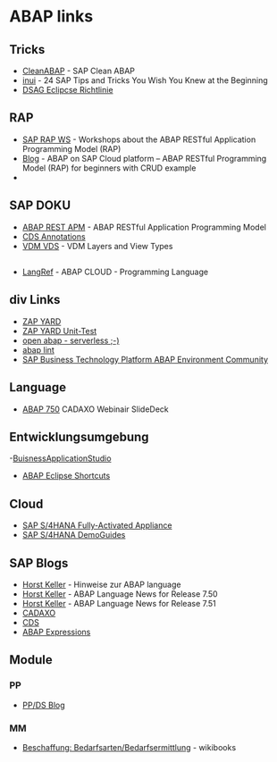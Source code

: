 # ABAP links

## Tricks
- [CleanABAP](https://github.com/SAP/styleguides/blob/main/clean-abap/CleanABAP_de.md) - SAP Clean ABAP
- [inui](https://inui.io/sap-tips-tricks/) - 24 SAP Tips and Tricks You Wish You Knew at the Beginning
- [DSAG Eclipcse Richtlinie](https://1dsag.github.io/ADT-Leitfaden/) 

## RAP
- [SAP RAP WS](https://github.com/SAP-samples/abap-platform-rap-workshops) - Workshops about the ABAP RESTful Application Programming Model (RAP)
- [Blog](https://blogs.sap.com/2019/05/23/sap-cloud-platform-abap-restful-programming-model-rap-for-beginners/) - ABAP on SAP Cloud platform – ABAP RESTful Programming Model (RAP) for beginners with CRUD example
- 



## SAP DOKU
- [ABAP REST APM](https://help.sap.com/docs/BTP/923180ddb98240829d935862025004d6/289477a81eec4d4e84c0302fb6835035.html) - ABAP RESTful Application Programming Model
- [CDS Annotations](https://help.sap.com/docs/BTP/923180ddb98240829d935862025004d6/130e02a697e14bf8b05dd6672c56250b.html?locale=en-US)
- [VDM VDS](https://help.sap.com/docs/SAP_S4HANA_CLOUD/0f69f8fb28ac4bf48d2b57b9637e81fa/0a875bc7a005465aad92c08becc11776.html) - VDM Layers and View Types

##
- [LangRef](https://help.sap.com/doc/abapdocu_cp_index_htm/CLOUD/en-US/index.htm?file=abenabap_reference.htm) - ABAP CLOUD - Programming Language

## div Links

- <a href="https://www.zapyard.com/">ZAP YARD </a>
- <a href="https://www.zapyard.com/abap-units-test-a-little-implement-a-little-reflect-a-little/">ZAP YARD Unit-Test </a>
- <a href="https://github.com/open-abap">open abap - serverless ;-) </a>
- <a href="https://abaplint.org/">abap lint </a>
- <a href="https://community.sap.com/topics/btp-abap-environment">SAP Business Technology Platform ABAP Environment Community</a>

## Language

- [ABAP 750](https://www.slideshare.net/cadaxogmbh/webinar-abap-750-releaseabhngige-nderungen) CADAXO Webinair SlideDeck

## Entwicklungsumgebung  

-[BuisnessApplicationStudio](https://community.sap.com/topics/business-application-studio)
- <a href="https://blogs.sap.com/2013/11/21/useful-keyboard-shortcuts-for-abap-in-eclipse/">ABAP Eclipse Shortcuts</a>
  
## Cloud
- [SAP S/4HANA Fully-Activated Appliance](https://blogs.sap.com/2018/12/12/sap-s4hana-fully-activated-appliance-create-your-sap-s4hana-1809-system-in-a-fraction-of-the-usual-setup-time/)
- [SAP S/4HANA DemoGuides](https://blogs.sap.com/2019/04/23/sap-s4hana-fully-activated-appliance-demo-guides/)
  
## SAP Blogs
  
- [Horst Keller](https://people.sap.com/horst.keller/#content") - Hinweise zur ABAP language
- [Horst Keller](https://blogs.sap.com/2015/11/27/abap-language-news-for-release-750/) - ABAP Language News for Release 7.50
- [Horst Keller](https://blogs.sap.com/2016/11/04/abap-news-for-release-7.51/) - ABAP Language News for Release 7.51
- [CADAXO](https://www.cadaxo.com/blog/)
- [CDS](https://blogs.sap.com/2022/05/06/cds-view-entities-are-feature-complete-part-l-new-features/)
- [ABAP Expressions](https://blogs.sap.com/2021/10/19/new-kinds-of-abap-expressions/)

## Module

### PP
- [PP/DS Blog](https://blogs.sap.com/2018/02/12/ppds-for-sap-s4hana-advanced-planning-a-powerful-planning-and-scheduling-tool/comment-page-1/)

### MM
- [Beschaffung: Bedarfsarten/Bedarfsermittlung](https://de.wikibooks.org/wiki/Materialwirtschaft:_Beschaffung:_Bedarfsarten_und_Bedarfsermittlung#Beschaffung) - wikibooks
